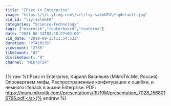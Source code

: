 ```yaml
---
title: "IPsec in Enterprise"
image: "https:\/\/i.ytimg.com\/vi\/liy-sxlmkFU\/hqdefault.jpg"
vid_id: "liy-sxlmkFU"
categories: "Science-Technology"
tags: ["mikrotik","routerboard","routeros"]
date: "2021-06-14T02:48:27+03:00"
vid_date: "2019-09-13T11:54:53Z"
duration: "PT41M23S"
viewcount: "2735"
likeCount: "82"
dislikeCount: "0"
channel: "MikroTik"
---
```

{% raw %}IPsec in Enterprise, Кирилл Васильев (MikroTik.Me, Россия). Опровергаем мифы, Распространенные конфигурации и ошибки, и немного lifehack в жизни Enterprise.  PDF: <a rel="nofollow" target="blank" href="https://mum.mikrotik.com//presentations/RU19M/presentation_7028_1568016766.pdf.">https://mum.mikrotik.com//presentations/RU19M/presentation_7028_1568016766.pdf.</a>{% endraw %}
